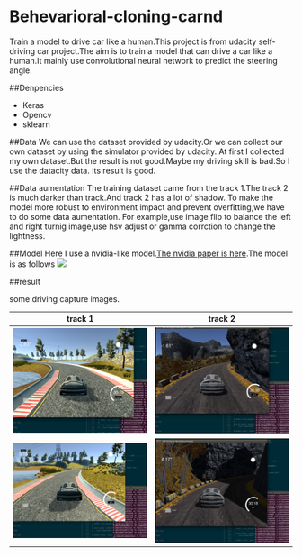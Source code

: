 # Behevarioral-cloning-carnd
Train a model to drive car like a human.This project is from udacity self-driving car project.The aim is to train a model
that can drive a car like a human.It mainly use convolutional neural network to predict the steering angle.

##Denpencies
- Keras
- Opencv
- sklearn

##Data
We can use the dataset provided by udacity.Or we can collect our own dataset by using the simulator provided by udacity.
At first I collected my own dataset.But the result is not good.Maybe my driving skill is bad.So I use the datacity data.
Its result is good.

##Data aumentation
 The training dataset came from the track 1.The track 2 is much darker than track.And track 2 has a lot of shadow.
 To make the model more robust to environment impact and prevent overfitting,we have to do some data aumentation.
 For example,use image flip to balance the left and right turnig image,use hsv adjust or gamma corrction to change the lightness.


##Model
Here I use a nvidia-like model.[The nvidia paper is here](https://arxiv.org/abs/1604.07316).The model is as follows
![](https://devblogs.nvidia.com/parallelforall/wp-content/uploads/2016/08/cnn-architecture-624x890.png)

##result

some driving capture images.

track 1 | track 2
---|---
<img src="https://github.com/nicholas-tien/Behevarioral-cloning-carnd/blob/master/image/track12.png?raw=true" width="100%" height="25%"> |<img src="https://github.com/nicholas-tien/Behevarioral-cloning-carnd/blob/master/image/track21.png?raw=true" width="100%" height="25%"> 
 <img src="https://github.com/nicholas-tien/Behevarioral-cloning-carnd/blob/master/image/track11.png?raw=true" width="100%" height="25%">|<img src="https://github.com/nicholas-tien/Behevarioral-cloning-carnd/blob/master/image/track22.png?raw=true" width="100%" height="25%"> 


